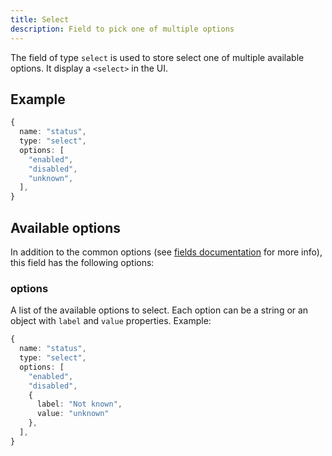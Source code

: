 ```yaml
---
title: Select
description: Field to pick one of multiple options
---
```


The field of type `select` is used to store select one of multiple available
options. It display a `<select>` in the UI.

## Example

```ts
{
  name: "status",
  type: "select",
  options: [
    "enabled",
    "disabled",
    "unknown",
  ],
}
```

## Available options

In addition to the common options (see
[fields documentation](./index.md#common-field-options) for more info), this
field has the following options:

### options

A list of the available options to select. Each option can be a string or an
object with `label` and `value` properties. Example:

```ts
{
  name: "status",
  type: "select",
  options: [
    "enabled",
    "disabled",
    {
      label: "Not known",
      value: "unknown"
    },
  ],
}
```
